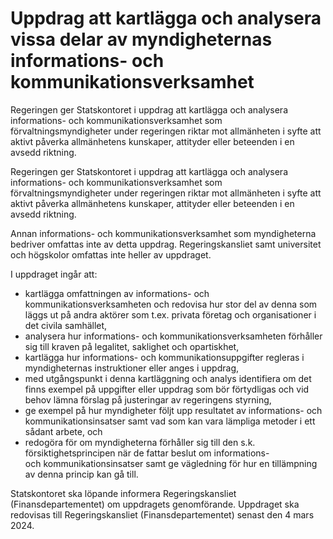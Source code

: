 # Uppdrag att kartlägga och analysera vissa delar av myndigheternas informations- och kommunikationsverksamhet

Regeringen ger Statskontoret i uppdrag att kartlägga och analysera informations- och kommunikationsverksamhet som förvaltningsmyndigheter under regeringen riktar mot allmänheten i syfte att aktivt påverka allmänhetens kunskaper, attityder eller beteenden i en avsedd riktning.

Regeringen ger Statskontoret i uppdrag att kartlägga och analysera informations- och kommunikationsverksamhet som förvaltningsmyndigheter under regeringen riktar mot allmänheten i syfte att aktivt påverka allmänhetens kunskaper, attityder eller beteenden i en avsedd riktning.

Annan informations- och kommunikationsverksamhet som
myndigheterna bedriver omfattas inte av detta uppdrag. Regeringskansliet
samt universitet och högskolor omfattas inte heller av uppdraget.

I uppdraget ingår att:

* kartlägga omfattningen av informations- och kommunikationsverksamheten
och redovisa hur stor del av denna som läggs ut på andra
aktörer som t.ex. privata företag och organisationer i det civila samhället,
* analysera hur informations- och kommunikationsverksamheten förhåller
sig till kraven på legalitet, saklighet och opartiskhet,
* kartlägga hur informations- och kommunikationsuppgifter regleras i
myndigheternas instruktioner eller anges i uppdrag,
* med utgångspunkt i denna kartläggning och analys identifiera om det
finns exempel på uppgifter eller uppdrag som bör förtydligas och vid
behov lämna förslag på justeringar av regeringens styrning,
* ge exempel på hur myndigheter följt upp resultatet av informations- och
kommunikationsinsatser samt vad som kan vara lämpliga metoder i ett
sådant arbete, och
* redogöra för om myndigheterna förhåller sig till den s.k.
försiktighetsprincipen när de fattar beslut om informations- och kommunikationsinsatser samt ge vägledning för hur en tillämpning av denna princip kan gå till.

Statskontoret ska löpande informera Regeringskansliet (Finansdepartementet) om uppdragets genomförande. Uppdraget ska redovisas till Regeringskansliet (Finansdepartementet) senast den 4 mars 2024.
